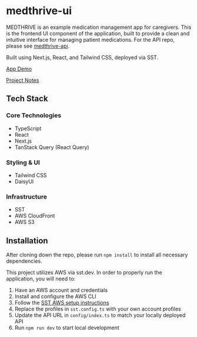 # medthrive-ui

MEDTHRIVE is an example medication management app for caregivers. This is the frontend UI component of the application, built to provide a clean and intuitive interface for managing patient medications.  For the API repo, please see [medthrive-api](https://github.com/radiylon/medthrive-api).

Built using Next.js, React, and Tailwind CSS, deployed via SST.

[App Demo](https://d3aozqk9inqzy1.cloudfront.net/)

[Project Notes](https://docs.google.com/document/d/1lZQ15cpvRAOPbPFhcNsnM_V71i-V8CkYG91ndv7g3u0/edit?tab=t.0Z)

## Tech Stack

### Core Technologies
- TypeScript
- React
- Next.js
- TanStack Query (React Query)

### Styling & UI
- Tailwind CSS
- DaisyUI

### Infrastructure
- SST
- AWS CloudFront
- AWS S3

## Installation

After cloning down the repo, please run `npm install` to install all necessary dependencies.

This project utilizes AWS via sst.dev. In order to properly run the application, you will need to:

1. Have an AWS account and credentials
2. Install and configure the AWS CLI
3. Follow the [SST AWS setup instructions](https://sst.dev/docs/aws-accounts/)
4. Replace the profiles in `sst.config.ts` with your own account profiles
5. Update the API URL in `config/index.ts` to match your locally deployed API
6. Run `npm run dev` to start local development
